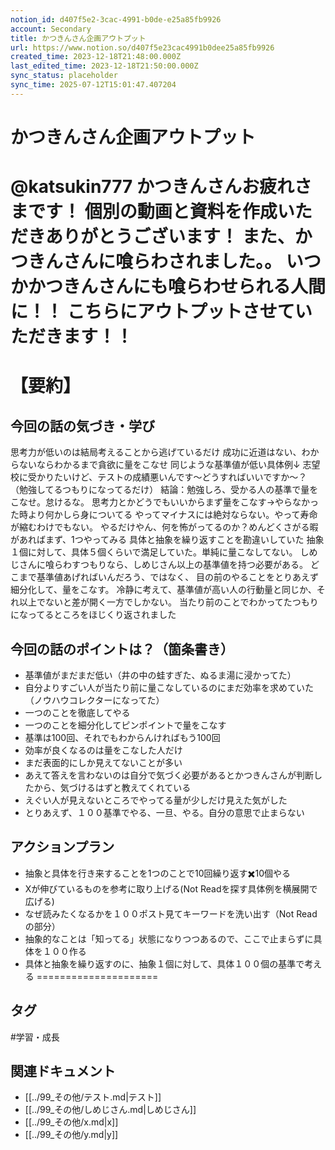 ```yaml
---
notion_id: d407f5e2-3cac-4991-b0de-e25a85fb9926
account: Secondary
title: かつきんさん企画アウトプット
url: https://www.notion.so/d407f5e23cac4991b0dee25a85fb9926
created_time: 2023-12-18T21:48:00.000Z
last_edited_time: 2023-12-18T21:50:00.000Z
sync_status: placeholder
sync_time: 2025-07-12T15:01:47.407204
---
```

# かつきんさん企画アウトプット

@katsukin777
かつきんさんお疲れさまです！
個別の動画と資料を作成いただきありがとうございます！
また、かつきんさんに喰らわされました。。
いつかかつきんさんにも喰らわせられる人間に！！
こちらにアウトプットさせていただきます！！
=====================
# 【要約】
## 今回の話の気づき・学び
思考力が低いのは結局考えることから逃げているだけ
成功に近道はない、わからないならわかるまで貪欲に量をこなせ
同じような基準値が低い具体例↓
志望校に受かりたいけど、テストの成績悪いんです〜どうすればいいですか〜？
（勉強してるつもりになってるだけ）
結論：勉強しろ、受かる人の基準で量をこなせ。怠けるな。
思考力とかどうでもいいからまず量をこなす→やらなかった時より何かしら身についてる
やってマイナスには絶対ならない。やって寿命が縮むわけでもない。
やるだけやん、何を怖がってるのか？めんどくさがる暇があればまず、1つやってみる
具体と抽象を繰り返すことを勘違いしていた
抽象１個に対して、具体５個くらいで満足していた。単純に量こなしてない。
しめじさんに喰らわすつもりなら、しめじさん以上の基準値を持つ必要がある。
どこまで基準値あげればいんだろう、ではなく、
目の前のやることをとりあえず細分化して、量をこなす。
冷静に考えて、基準値が高い人の行動量と同じか、それ以上でないと差が開く一方でしかない。
当たり前のことでわかってたつもりになってるところをほじくり返されました
## 今回の話のポイントは？（箇条書き）
- 基準値がまだまだ低い（井の中の蛙すぎた、ぬるま湯に浸かってた）
- 自分よりすごい人が当たり前に量こなしているのにまだ効率を求めていた（ノウハウコレクターになってた）
- 一つのことを徹底してやる
- 一つのことを細分化してピンポイントで量をこなす
- 基準は100回、それでもわからんければもう100回
- 効率が良くなるのは量をこなした人だけ
- まだ表面的にしか見えてないことが多い
- あえて答えを言わないのは自分で気づく必要があるとかつきんさんが判断したから、気づけるはずと教えてくれている
- えぐい人が見えないところでやってる量が少しだけ見えた気がした
- とりあえず、１００基準でやる、一旦、やる。自分の意思で止まらない
## アクションプラン
- 抽象と具体を行き来することを1つのことで10回繰り返す:heavy_multiplication_x:10個やる
- Xが伸びているものを参考に取り上げる(Not Readを探す具体例を横展開で広げる)
- なぜ読みたくなるかを１００ポスト見てキーワードを洗い出す（Not Readの部分）
- 抽象的なことは「知ってる」状態になりつつあるので、ここで止まらずに具体を１００作る
- 具体と抽象を繰り返すのに、抽象１個に対して、具体１００個の基準で考える
=====================

## タグ

#学習・成長 

## 関連ドキュメント

- [[../99_その他/テスト.md|テスト]]
- [[../99_その他/しめじさん.md|しめじさん]]
- [[../99_その他/x.md|x]]
- [[../99_その他/y.md|y]]
